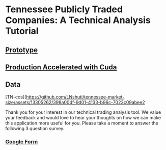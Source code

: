 # Tennessee Publicly Traded Companies: A Technical Analysis Tutorial

## [Prototype](https://huggingface.co/spaces/LeonceNsh/tn-public-companies)

## [Production Accelerated with Cuda](https://c665887b7cf6f0261e.gradio.live/)

## Data 
[TN-cos](https://github.com/LNshuti/tennessee-market-size/assets/13305262/398a00df-9d01-4133-b96c-7023c09abee2

Thank you for your interest in our technical trading analysis tool. We value your feedback and would love to hear your thoughts on how we can make this application more useful for you. Please take a moment to answer the following 3 question survey.
### [Google Form](https://docs.google.com/forms/d/e/1FAIpQLScNnM8CAuOINnoYiVPzwaf0dM8TzAD1CjEJgcbO-mfAKTSQtg/viewform?usp=sharing)
